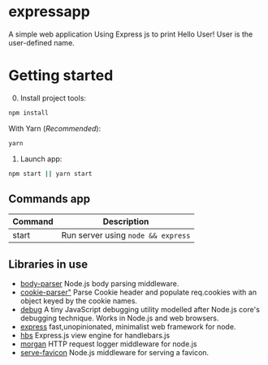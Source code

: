 # expressapp
  A simple web application Using Express js to print Hello User! User is the user-defined name.

# Getting started
0. Install project tools:
```sh
npm install
```
With Yarn (*Recommended*):
```sh
yarn
```
1. Launch app:
```sh
npm start || yarn start
```

## Commands app

Command     | Description
------------|------------------------------------------------------------------------------------------
start       | Run server using `node && express`


## Libraries in use
* [body-parser](https://github.com/expressjs/body-parser) Node.js body parsing middleware.
* [cookie-parser"](https://github.com/expressjs/cookie-parser) Parse Cookie header and populate req.cookies with an object keyed by the cookie names. 
* [debug](https://github.com/visionmedia/debug) A tiny JavaScript debugging utility modelled after Node.js core's debugging technique. Works in Node.js and web browsers.
* [express](https://github.com/expressjs/express) fast,unopinionated, minimalist web framework for node.
* [hbs](https://github.com/pillarjs/hbs) Express.js view engine for handlebars.js
* [morgan](https://github.com/expressjs/morgan) HTTP request logger middleware for node.js
* [serve-favicon](https://github.com/expressjs/serve-favicon) Node.js middleware for serving a favicon.

